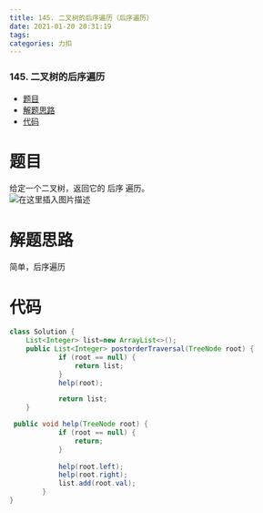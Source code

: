 ```yaml
---
title: 145. 二叉树的后序遍历（后序遍历）
date: 2021-01-20 20:31:19
tags: 
categories: 力扣
---
```


<!--more-->

### 145\. 二叉树的后序遍历

- [题目](#_2)
- [解题思路](#_7)
- [代码](#_9)

# 题目

给定一个二叉树，返回它的 后序 遍历。  
![在这里插入图片描述](https://img-blog.csdnimg.cn/20210120203016988.png?x-oss-process=image/watermark,type_ZmFuZ3poZW5naGVpdGk,shadow_10,text_aHR0cHM6Ly9ibG9nLmNzZG4ubmV0L3FxXzIxMDQwNTU5,size_16,color_FFFFFF,t_70)

# 解题思路

简单，后序遍历

# 代码

```java
class Solution {
    List<Integer> list=new ArrayList<>();
    public List<Integer> postorderTraversal(TreeNode root) {
            if (root == null) {
                return list;
            }
            help(root);

            return list;
    }

 public void help(TreeNode root) {
            if (root == null) {
                return;
            }
           
            help(root.left);
            help(root.right);
            list.add(root.val);
        }
}
```